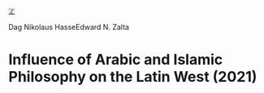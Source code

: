 [🇿](zotero://select/library/items/H8RPC27K)

Dag Nikolaus HasseEdward N. Zalta
# Influence of Arabic and Islamic Philosophy on the Latin West (2021)

